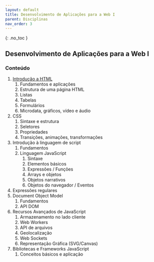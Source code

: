 ```yaml
---
layout: default
title: Desenvolvimento de Aplicações para a Web I
parent: Disciplinas
nav_order: 3
---
```


{: .no_toc }

## Desenvolvimento de Aplicações para a Web I

### Conteúdo

1. [Introdução a HTML](/content/dawi/1-html.html)
   1. Fundamentos e aplicações
   2. Estrutura de uma página HTML
   3. Listas
   4. Tabelas
   5. Formulários
   6. Microdata, gráficos, vídeo e áudio
2. CSS
   1. Sintaxe e estrutura
   2. Seletores
   3. Propriedades
   4. Transições, animações, transformações
3. Introdução à linguagem de script
   1. Fundamentos
   2. Linguagem JavaScript
      1. Sintaxe
      2. Elementos básicos
      3. Expressões / Funções
      4. Arrays e objetos
      5. Objetos narrativos
      6. Objetos do navegador / Eventos
4. Expressões regulares
5. Document Object Model
   1. Fundamentos
   2. API DOM
6. Recursos Avançados de JavaScript
   1. Armazenamento no lado cliente
   2. Web Workers
   3. API de arquivos
   4. Geolocalização
   5. Web Sockets
   6. Representação Gráfica (SVG/Canvas)
7. Bibliotecas e Frameworks JavaScript
   1. Conceitos básicos e aplicação
